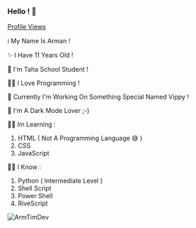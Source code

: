 ### Hello ! 👋

[Profile Views](https://gpvc.arturio.dev/ArmTimDev)

ℹ My Name Is Arman !

✨ I Have 11 Years Old !

🏫 I'm Taha School Student !

👨‍💻 I Love Programming !

🐍 Currently I'm Working On Something Special Named Vippy !

🌙 I'm A Dark Mode Lover ;-)

👨‍🎓 Im Learning :
1. HTML ( Not A Programming Language 😅 )
2. CSS
3. JavaScript 

👨‍🏫 I Know :
1. Python ( Intermediate Level )
2. Shell Script
3. Power Shell
4. RiveScript


<p align="center">&nbsp;<img align="left" src="https://github-readme-stats.vercel.app/api?username=ArmTimDev&theme=algolia&show_icons=true" alt="ArmTimDev"/></p>
